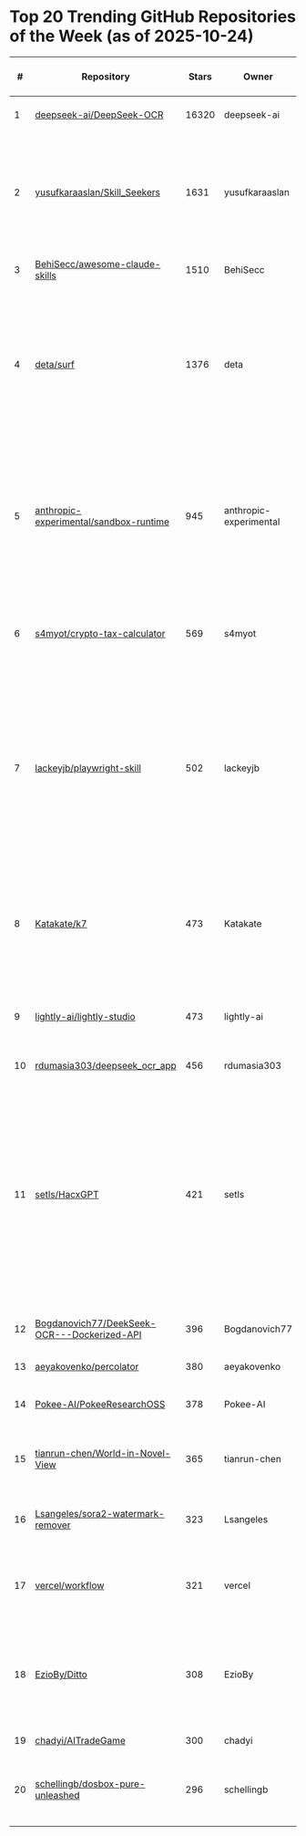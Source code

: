 # Top 20 Trending GitHub Repositories of the Week (as of 2025-10-24)

| # | Repository | Stars | Owner | Avatar | Description | Topics | URL | Created At | Updated At | Pushed At | Git URL | SSH URL | Clone URL | SVN URL | Homepage | Size | Language | Forks Count | Open Issues Count | Default Branch | License |
|---|------------|-------|-------|--------|-------------|--------|-----|------------|------------|-----------|---------|---------|-----------|---------|----------|------|----------|--------------|-------------------|----------------|---------|
| 1 | [deepseek-ai/DeepSeek-OCR](https://github.com/deepseek-ai/DeepSeek-OCR) | 16320 | deepseek-ai | ![deepseek-ai's avatar](https://avatars.githubusercontent.com/u/148330874?v=4) | Contexts Optical Compression | No topics | [https://github.com/deepseek-ai/DeepSeek-OCR](https://github.com/deepseek-ai/DeepSeek-OCR) | 2025-10-17T06:14:27Z | 2025-10-24T09:29:49Z | 2025-10-23T04:54:11Z | git://github.com/deepseek-ai/DeepSeek-OCR.git | git@github.com:deepseek-ai/DeepSeek-OCR.git | https://github.com/deepseek-ai/DeepSeek-OCR.git | https://github.com/deepseek-ai/DeepSeek-OCR | No homepage | 7954 | Python | 982 | 118 | main | MIT License |
| 2 | [yusufkaraaslan/Skill_Seekers](https://github.com/yusufkaraaslan/Skill_Seekers) | 1631 | yusufkaraaslan | ![yusufkaraaslan's avatar](https://avatars.githubusercontent.com/u/11597362?v=4) | Single powerful tool to convert ANY documentation website into a Claude skill | ai-tools, automation, claude-ai, claude-skills, documentation, documentation-generator, mcp, mcp-server, python, web-scraping | [https://github.com/yusufkaraaslan/Skill_Seekers](https://github.com/yusufkaraaslan/Skill_Seekers) | 2025-10-17T14:43:48Z | 2025-10-24T09:11:33Z | 2025-10-23T19:02:43Z | git://github.com/yusufkaraaslan/Skill_Seekers.git | git@github.com:yusufkaraaslan/Skill_Seekers.git | https://github.com/yusufkaraaslan/Skill_Seekers.git | https://github.com/yusufkaraaslan/Skill_Seekers | No homepage | 524 | Python | 148 | 131 | development | MIT License |
| 3 | [BehiSecc/awesome-claude-skills](https://github.com/BehiSecc/awesome-claude-skills) | 1510 | BehiSecc | ![BehiSecc's avatar](https://avatars.githubusercontent.com/u/226653201?v=4) | A curated list of Claude Skills. | No topics | [https://github.com/BehiSecc/awesome-claude-skills](https://github.com/BehiSecc/awesome-claude-skills) | 2025-10-17T15:05:35Z | 2025-10-24T09:11:42Z | 2025-10-24T08:33:33Z | git://github.com/BehiSecc/awesome-claude-skills.git | git@github.com:BehiSecc/awesome-claude-skills.git | https://github.com/BehiSecc/awesome-claude-skills.git | https://github.com/BehiSecc/awesome-claude-skills | No homepage | 17 | No language specified | 106 | 2 | main | No license |
| 4 | [deta/surf](https://github.com/deta/surf) | 1376 | deta | ![deta's avatar](https://avatars.githubusercontent.com/u/47275976?v=4) | Personal AI Notebooks. Organize files & webpages and generate notes from them. Open source, local & open data, open model choice (incl. local). | claude, deepseek, gemma, knowledge-base, knowledge-management, llm, local, local-llm, ollama, openai, productivity, rust, svelte, typescript | [https://github.com/deta/surf](https://github.com/deta/surf) | 2025-10-20T15:09:57Z | 2025-10-24T09:29:49Z | 2025-10-24T09:00:22Z | git://github.com/deta/surf.git | git@github.com:deta/surf.git | https://github.com/deta/surf.git | https://github.com/deta/surf | https://deta.surf | 274839 | TypeScript | 80 | 9 | main | Apache License 2.0 |
| 5 | [anthropic-experimental/sandbox-runtime](https://github.com/anthropic-experimental/sandbox-runtime) | 945 | anthropic-experimental | ![anthropic-experimental's avatar](https://avatars.githubusercontent.com/u/167155430?v=4) | A lightweight sandboxing tool for enforcing filesystem and network restrictions on arbitrary processes at the OS level, without requiring a container. | No topics | [https://github.com/anthropic-experimental/sandbox-runtime](https://github.com/anthropic-experimental/sandbox-runtime) | 2025-10-20T02:52:10Z | 2025-10-24T08:31:09Z | 2025-10-24T05:32:07Z | git://github.com/anthropic-experimental/sandbox-runtime.git | git@github.com:anthropic-experimental/sandbox-runtime.git | https://github.com/anthropic-experimental/sandbox-runtime.git | https://github.com/anthropic-experimental/sandbox-runtime | No homepage | 105 | TypeScript | 44 | 5 | main | Apache License 2.0 |
| 6 | [s4myot/crypto-tax-calculator](https://github.com/s4myot/crypto-tax-calculator) | 569 | s4myot | ![s4myot's avatar](https://avatars.githubusercontent.com/u/102112105?v=4) | An advanced cryptocurrency & personal income tax calculator. | bitcoin, crypto, crypto-tax-reports, cryptocurrency, cryptotax, tax-calculation, us-tax | [https://github.com/s4myot/crypto-tax-calculator](https://github.com/s4myot/crypto-tax-calculator) | 2025-10-21T17:24:55Z | 2025-10-23T01:39:32Z | 2025-10-21T18:50:34Z | git://github.com/s4myot/crypto-tax-calculator.git | git@github.com:s4myot/crypto-tax-calculator.git | https://github.com/s4myot/crypto-tax-calculator.git | https://github.com/s4myot/crypto-tax-calculator | No homepage | 1646 | Python | 136 | 0 | main | GNU Affero General Public License v3.0 |
| 7 | [lackeyjb/playwright-skill](https://github.com/lackeyjb/playwright-skill) | 502 | lackeyjb | ![lackeyjb's avatar](https://avatars.githubusercontent.com/u/9823496?v=4) | Claude Code Skill for browser automation with Playwright. Model-invoked - Claude autonomously writes and executes custom automation for testing and validation. | ai-tools, automation, browser-automation, claude, claude-code, claude-plugin, claude-skills, developer-tools, e2e-testing, model-invoked, nodejs, playwright, web-testing | [https://github.com/lackeyjb/playwright-skill](https://github.com/lackeyjb/playwright-skill) | 2025-10-19T21:33:51Z | 2025-10-24T09:18:55Z | 2025-10-21T23:52:39Z | git://github.com/lackeyjb/playwright-skill.git | git@github.com:lackeyjb/playwright-skill.git | https://github.com/lackeyjb/playwright-skill.git | https://github.com/lackeyjb/playwright-skill | No homepage | 59 | JavaScript | 16 | 1 | main | MIT License |
| 8 | [Katakate/k7](https://github.com/Katakate/k7) | 473 | Katakate | ![Katakate's avatar](https://avatars.githubusercontent.com/u/231723801?v=4) | Your own self-hosted infra for lightweight VM sandboxes to safely execute untrusted code. CLI, API, Python SDK. ⭐ Star it if you like it! ⭐ | agents, code, firecracker, kata, kubernetes, sandbox, security, self-hosted, virtual-machine, virtualization | [https://github.com/Katakate/k7](https://github.com/Katakate/k7) | 2025-10-19T10:14:36Z | 2025-10-24T09:28:22Z | 2025-10-23T19:47:26Z | git://github.com/Katakate/k7.git | git@github.com:Katakate/k7.git | https://github.com/Katakate/k7.git | https://github.com/Katakate/k7 | https://docs.katakate.org | 24585 | Python | 10 | 2 | main | Apache License 2.0 |
| 9 | [lightly-ai/lightly-studio](https://github.com/lightly-ai/lightly-studio) | 473 | lightly-ai | ![lightly-ai's avatar](https://avatars.githubusercontent.com/u/50146475?v=4) | Curate, Annotate, and Manage Your Data in LightlyStudio. | computer-vision, image-labeling, mlops | [https://github.com/lightly-ai/lightly-studio](https://github.com/lightly-ai/lightly-studio) | 2025-10-21T07:12:36Z | 2025-10-24T09:06:54Z | 2025-10-24T09:28:30Z | git://github.com/lightly-ai/lightly-studio.git | git@github.com:lightly-ai/lightly-studio.git | https://github.com/lightly-ai/lightly-studio.git | https://github.com/lightly-ai/lightly-studio | https://docs.lightly.ai/studio/ | 2881 | Python | 7 | 6 | main | Apache License 2.0 |
| 10 | [rdumasia303/deepseek_ocr_app](https://github.com/rdumasia303/deepseek_ocr_app) | 456 | rdumasia303 | ![rdumasia303's avatar](https://avatars.githubusercontent.com/u/120988431?v=4) | A quick vibe coded app for deepseek OCR | No topics | [https://github.com/rdumasia303/deepseek_ocr_app](https://github.com/rdumasia303/deepseek_ocr_app) | 2025-10-21T00:26:39Z | 2025-10-24T09:24:55Z | 2025-10-23T00:14:25Z | git://github.com/rdumasia303/deepseek_ocr_app.git | git@github.com:rdumasia303/deepseek_ocr_app.git | https://github.com/rdumasia303/deepseek_ocr_app.git | https://github.com/rdumasia303/deepseek_ocr_app | No homepage | 3517 | JavaScript | 53 | 9 | main | MIT License |
| 11 | [setls/HacxGPT](https://github.com/setls/HacxGPT) | 421 | setls | ![setls's avatar](https://avatars.githubusercontent.com/u/28115076?v=4) | HacxGPT — a highly experimental language model derived from WormGPT’s core architecture. Created to investigate the nature of unrestricted reasoning, synthetic cognition, and the ethics of machine autonomy. | ai, chatbot, gpt, hackerai, hacking, hacx-gpt, hacxgpt, wormgpt | [https://github.com/setls/HacxGPT](https://github.com/setls/HacxGPT) | 2025-10-21T20:25:03Z | 2025-10-24T04:13:29Z | 2025-10-22T18:11:19Z | git://github.com/setls/HacxGPT.git | git@github.com:setls/HacxGPT.git | https://github.com/setls/HacxGPT.git | https://github.com/setls/HacxGPT | No homepage | 264 | Python | 100 | 0 | main | MIT License |
| 12 | [Bogdanovich77/DeekSeek-OCR---Dockerized-API](https://github.com/Bogdanovich77/DeekSeek-OCR---Dockerized-API) | 396 | Bogdanovich77 | ![Bogdanovich77's avatar](https://avatars.githubusercontent.com/u/20773790?v=4) | No description | No topics | [https://github.com/Bogdanovich77/DeekSeek-OCR---Dockerized-API](https://github.com/Bogdanovich77/DeekSeek-OCR---Dockerized-API) | 2025-10-21T23:30:09Z | 2025-10-24T09:05:16Z | 2025-10-22T19:32:31Z | git://github.com/Bogdanovich77/DeekSeek-OCR---Dockerized-API.git | git@github.com:Bogdanovich77/DeekSeek-OCR---Dockerized-API.git | https://github.com/Bogdanovich77/DeekSeek-OCR---Dockerized-API.git | https://github.com/Bogdanovich77/DeekSeek-OCR---Dockerized-API | No homepage | 117 | Python | 48 | 7 | main | No license |
| 13 | [aeyakovenko/percolator](https://github.com/aeyakovenko/percolator) | 380 | aeyakovenko | ![aeyakovenko's avatar](https://avatars.githubusercontent.com/u/1029046?v=4) | No description | No topics | [https://github.com/aeyakovenko/percolator](https://github.com/aeyakovenko/percolator) | 2025-10-19T18:16:33Z | 2025-10-24T05:22:22Z | 2025-10-24T05:22:18Z | git://github.com/aeyakovenko/percolator.git | git@github.com:aeyakovenko/percolator.git | https://github.com/aeyakovenko/percolator.git | https://github.com/aeyakovenko/percolator | No homepage | 111530 | Rust | 81 | 3 | master | No license |
| 14 | [Pokee-AI/PokeeResearchOSS](https://github.com/Pokee-AI/PokeeResearchOSS) | 378 | Pokee-AI | ![Pokee-AI's avatar](https://avatars.githubusercontent.com/u/185953825?v=4) | Pokee Deep Research Model Open Source Repo | No topics | [https://github.com/Pokee-AI/PokeeResearchOSS](https://github.com/Pokee-AI/PokeeResearchOSS) | 2025-10-17T07:15:18Z | 2025-10-24T09:25:46Z | 2025-10-22T06:57:29Z | git://github.com/Pokee-AI/PokeeResearchOSS.git | git@github.com:Pokee-AI/PokeeResearchOSS.git | https://github.com/Pokee-AI/PokeeResearchOSS.git | https://github.com/Pokee-AI/PokeeResearchOSS | No homepage | 1835 | Python | 241 | 4 | main | Apache License 2.0 |
| 15 | [tianrun-chen/World-in-Novel-View](https://github.com/tianrun-chen/World-in-Novel-View) | 365 | tianrun-chen | ![tianrun-chen's avatar](https://avatars.githubusercontent.com/u/126600557?v=4) | Scaling Novel View Synthesis for Static and Dynamic Scenes | No topics | [https://github.com/tianrun-chen/World-in-Novel-View](https://github.com/tianrun-chen/World-in-Novel-View) | 2025-10-17T14:43:19Z | 2025-10-24T09:14:21Z | 2025-10-22T15:40:50Z | git://github.com/tianrun-chen/World-in-Novel-View.git | git@github.com:tianrun-chen/World-in-Novel-View.git | https://github.com/tianrun-chen/World-in-Novel-View.git | https://github.com/tianrun-chen/World-in-Novel-View | No homepage | 11 | Python | 0 | 0 | main | No license |
| 16 | [Lsangeles/sora2-watermark-remover](https://github.com/Lsangeles/sora2-watermark-remover) | 323 | Lsangeles | ![Lsangeles's avatar](https://avatars.githubusercontent.com/u/132306433?v=4) | Watermark remover for Sora 2 generated videos | sora-ai, sora2, sora2-watermark-remover | [https://github.com/Lsangeles/sora2-watermark-remover](https://github.com/Lsangeles/sora2-watermark-remover) | 2025-10-20T12:00:28Z | 2025-10-24T07:13:58Z | 2025-10-21T18:58:51Z | git://github.com/Lsangeles/sora2-watermark-remover.git | git@github.com:Lsangeles/sora2-watermark-remover.git | https://github.com/Lsangeles/sora2-watermark-remover.git | https://github.com/Lsangeles/sora2-watermark-remover | No homepage | 80 | Python | 84 | 1 | main | GNU General Public License v3.0 |
| 17 | [vercel/workflow](https://github.com/vercel/workflow) | 321 | vercel | ![vercel's avatar](https://avatars.githubusercontent.com/u/14985020?v=4) | Workflow DevKit: Build durable, resilient, and observable workflows | No topics | [https://github.com/vercel/workflow](https://github.com/vercel/workflow) | 2025-10-23T09:07:31Z | 2025-10-24T09:15:09Z | 2025-10-24T07:23:19Z | git://github.com/vercel/workflow.git | git@github.com:vercel/workflow.git | https://github.com/vercel/workflow.git | https://github.com/vercel/workflow | https://useworkflow.dev | 3592 | TypeScript | 14 | 9 | main | MIT License |
| 18 | [EzioBy/Ditto](https://github.com/EzioBy/Ditto) | 308 | EzioBy | ![EzioBy's avatar](https://avatars.githubusercontent.com/u/29008595?v=4) | [Preprint 2025] Ditto: Scaling Instruction-Based Video Editing with a High-Quality Synthetic Dataset | diffusion-models, synthetic-data, video-editing | [https://github.com/EzioBy/Ditto](https://github.com/EzioBy/Ditto) | 2025-10-19T14:36:40Z | 2025-10-24T09:28:31Z | 2025-10-22T07:41:15Z | git://github.com/EzioBy/Ditto.git | git@github.com:EzioBy/Ditto.git | https://github.com/EzioBy/Ditto.git | https://github.com/EzioBy/Ditto | https://editto.net | 27803 | Python | 27 | 6 | main | Other |
| 19 | [chadyi/AITradeGame](https://github.com/chadyi/AITradeGame) | 300 | chadyi | ![chadyi's avatar](https://avatars.githubusercontent.com/u/87369532?v=4) | No description | No topics | [https://github.com/chadyi/AITradeGame](https://github.com/chadyi/AITradeGame) | 2025-10-20T07:23:51Z | 2025-10-24T09:26:37Z | 2025-10-21T04:14:55Z | git://github.com/chadyi/AITradeGame.git | git@github.com:chadyi/AITradeGame.git | https://github.com/chadyi/AITradeGame.git | https://github.com/chadyi/AITradeGame | No homepage | 19 | Python | 97 | 0 | main | MIT License |
| 20 | [schellingb/dosbox-pure-unleashed](https://github.com/schellingb/dosbox-pure-unleashed) | 296 | schellingb | ![schellingb's avatar](https://avatars.githubusercontent.com/u/14200249?v=4) | DOSBox reimagined, with a friendly interface, ZIP loading and save states | No topics | [https://github.com/schellingb/dosbox-pure-unleashed](https://github.com/schellingb/dosbox-pure-unleashed) | 2025-10-18T16:33:32Z | 2025-10-24T09:25:24Z | 2025-10-22T18:38:01Z | git://github.com/schellingb/dosbox-pure-unleashed.git | git@github.com:schellingb/dosbox-pure-unleashed.git | https://github.com/schellingb/dosbox-pure-unleashed.git | https://github.com/schellingb/dosbox-pure-unleashed | No homepage | 294 | C++ | 10 | 19 | main | GNU General Public License v2.0 |